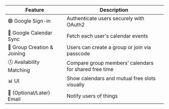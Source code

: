 | Feature                     | Description                                           |
| --------------------------- | ----------------------------------------------------- |
| 🟢 Google Sign-in           | Authenticate users securely with OAuth2               |
| 📅 Google Calendar Sync     | Fetch each user's calendar events                     |
| 👥 Group Creation & Joining | Users can create a group or join via passcode         |
| 🕓 Availability Matching    | Compare group members’ calendars for shared free time |
| 📊 UI                       | Show calendars and mutual free slots visually         |
| 🔔 (Optional/Later) Email   | Notify users of things                 |
